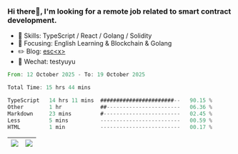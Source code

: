 ### Hi there👋, I'm looking for a remote job related to smart contract development.


- 🔨 Skills: TypeScript / React / Golang / Solidity
- 🎯 Focusing: English Learning & Blockchain & Golang
- ✏️ Blog: [esc\<x\>](https://escx.github.io)
- 💬 Wechat: testyuyu


<!--START_SECTION:waka-->

```rust
From: 12 October 2025 - To: 19 October 2025

Total Time: 15 hrs 44 mins

TypeScript   14 hrs 11 mins  #######################--   90.15 %
Other        1 hr            ##-----------------------   06.36 %
Markdown     23 mins         #------------------------   02.45 %
Less         5 mins          -------------------------   00.59 %
HTML         1 min           -------------------------   00.17 %
```

<!--END_SECTION:waka-->


| <img align="center" src="https://github-readme-stats.vercel.app/api/?username=escX&show_icons=true&theme=buefy&hide_border=true&card_width=500" /> | <img align="center" src="https://github-readme-stats.vercel.app/api/top-langs/?username=escX&layout=compact&theme=buefy&hide_border=true&card_width=500" /> |
| ------------- | ------------- |

